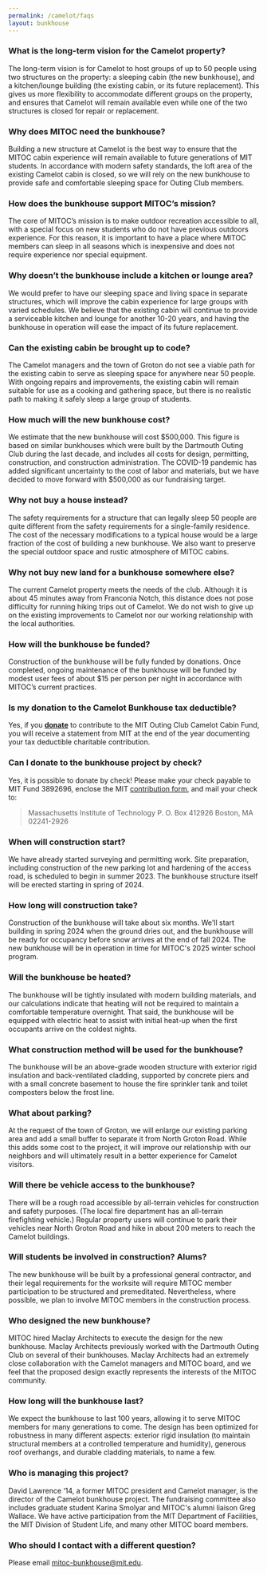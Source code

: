 ```yaml
---
permalink: /camelot/faqs
layout: bunkhouse
---
```


### What is the long-term vision for the Camelot property?

The long-term vision is for Camelot to host groups of up to 50 people using two structures on the property: a sleeping cabin (the new bunkhouse), and a kitchen/lounge building (the existing cabin, or its future replacement). This gives us more flexibility to accommodate different groups on the property, and ensures that Camelot will remain available even while one of the two structures is closed for repair or replacement.

### Why does MITOC need the bunkhouse?

Building a new structure at Camelot is the best way to ensure that the MITOC cabin experience will remain available to future generations of MIT students. In accordance with modern safety standards, the loft area of the existing Camelot cabin is closed, so we will rely on the new bunkhouse to provide safe and comfortable sleeping space for Outing Club members.

### How does the bunkhouse support MITOC’s mission?

The core of MITOC’s mission is to make outdoor recreation accessible to all, with a special focus on new students who do not have previous outdoors experience. For this reason, it is important to have a place where MITOC members can sleep in all seasons which is inexpensive and does not require experience nor special equipment.

### Why doesn’t the bunkhouse include a kitchen or lounge area?

We would prefer to have our sleeping space and living space in separate structures, which will improve the cabin experience for large groups with varied schedules. We believe that the existing cabin will continue to provide a serviceable kitchen and lounge for another 10-20 years, and having the bunkhouse in operation will ease the impact of its future replacement.

### Can the existing cabin be brought up to code?

The Camelot managers and the town of Groton do not see a viable path for the existing cabin to serve as sleeping space for anywhere near 50 people.  With ongoing repairs and improvements, the existing cabin will remain suitable for use as a cooking and gathering space, but there is no realistic path to making it safely sleep a large group of students.

### How much will the new bunkhouse cost?

We estimate that the new bunkhouse will cost $500,000. This figure is based on similar bunkhouses which were built by the Dartmouth Outing Club during the last decade, and includes all costs for design, permitting, construction, and construction administration. The COVID-19 pandemic has added significant uncertainty to the cost of labor and materials, but we have decided to move forward with $500,000 as our fundraising target.

### Why not buy a house instead?

The safety requirements for a structure that can legally sleep 50 people are quite different from the safety requirements for a single-family residence. The cost of the necessary modifications to a typical house would be a large fraction of the cost of building a new bunkhouse. We also want to preserve the special outdoor space and rustic atmosphere of MITOC cabins.

### Why not buy new land for a bunkhouse somewhere else?

The current Camelot property meets the needs of the club. Although it is about 45 minutes away from Franconia Notch, this distance does not pose difficulty for running hiking trips out of Camelot. We do not wish to give up on the existing improvements to Camelot nor our working relationship with the local authorities.

### How will the bunkhouse be funded?

Construction of the bunkhouse will be fully funded by donations. Once completed, ongoing maintenance of the bunkhouse will be funded by modest user fees of about $15 per person per night in accordance with MITOC’s current practices.

### Is my donation to the Camelot Bunkhouse tax deductible?

Yes, if you **[donate]({{site.data.bunkhouse_settings.donate_link}})** to contribute to the MIT Outing Club Camelot Cabin Fund, you will receive a statement from MIT at the end of the year documenting your tax deductible charitable contribution.

### Can I donate to the bunkhouse project by check? 

Yes, it is possible to donate by check!  Please make your check payable to MIT Fund 3892696, enclose the MIT [contribution form](https://giving.mit.edu/check), and mail your check to:
>Massachusetts Institute of Technology
>P. O. Box 412926
>Boston, MA 02241-2926

### When will construction start?

We have already started surveying and permitting work.  Site preparation, including construction of the new parking lot and hardening of the access road, is scheduled to begin in summer 2023.  The bunkhouse structure itself will be erected starting in spring of 2024.

### How long will construction take?

Construction of the bunkhouse will take about six months. We'll start building in spring 2024 when the ground dries out, and the bunkhouse will be ready for occupancy before snow arrives at the end of fall 2024.  The new bunkhouse will be in operation in time for MITOC's 2025 winter school program.

### Will the bunkhouse be heated?
  
The bunkhouse will be tightly insulated with modern building materials, and our calculations indicate that heating will not be required to maintain a comfortable temperature overnight. That said, the bunkhouse will be equipped with electric heat to assist with initial heat-up when the first occupants arrive on the coldest nights.

### What construction method will be used for the bunkhouse?

The bunkhouse will be an above-grade wooden structure with exterior rigid insulation and back-ventilated cladding, supported by concrete piers and with a small concrete basement to house the fire sprinkler tank and toilet composters below the frost line.

### What about parking?

At the request of the town of Groton, we will enlarge our existing parking area and add a small buffer to separate it from North Groton Road. While this adds some cost to the project, it will improve our relationship with our neighbors and will ultimately result in a better experience for Camelot visitors.

### Will there be vehicle access to the bunkhouse?

There will be a rough road accessible by all-terrain vehicles for construction and safety purposes. (The local fire department has an all-terrain firefighting vehicle.) Regular property users will continue to park their vehicles near North Groton Road and hike in about 200 meters to reach the Camelot buildings.

### Will students be involved in construction? Alums?

The new bunkhouse will be built by a professional general contractor, and their legal requirements for the worksite will require MITOC member participation to be structured and premeditated. Nevertheless, where possible, we plan to involve MITOC members in the construction process.

### Who designed the new bunkhouse?

MITOC hired Maclay Architects to execute the design for the new bunkhouse. Maclay Architects previously worked with the Dartmouth Outing Club on several of their bunkhouses. Maclay Architects had an extremely close collaboration with the Camelot managers and MITOC board, and we feel that the proposed design exactly represents the interests of the MITOC community.

### How long will the bunkhouse last?

We expect the bunkhouse to last 100 years, allowing it to serve MITOC members for many generations to come. The design has been optimized for robustness in many different aspects: exterior rigid insulation (to maintain structural members at a controlled temperature and humidity), generous roof overhangs, and durable cladding materials, to name a few.

### Who is managing this project?

David Lawrence ‘14, a former MITOC president and Camelot manager, is the director of the Camelot bunkhouse project. The fundraising committee also includes graduate student Karina Smolyar and MITOC's alumni liaison Greg Wallace. We have active participation from the MIT Department of Facilities, the MIT Division of Student Life, and many other MITOC board members.

### Who should I contact with a different question?

Please email mitoc-bunkhouse@mit.edu.

